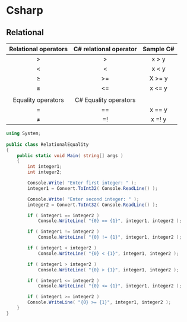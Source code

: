 # Csharp
## Relational 
| Relational operators  | C# relational operator| Sample C# |
| :--------------------:|:---------------------:| :--------:|
| >                     | >                     |  x > y    |
| <                     | <                     |  x < y    |
| ≥                     | >=                    |  X >= y   |
| ≤                     | <=                    |  x <= y   |
|                       |                       |           |
| Equality operators    | C# Equality operators |           | 
|=                      | ==                    |  x == y   |
|≠                      | =!                    |  x =! y   |

```csharp
using System; 
 
public class RelationalEquality  
{ 
    public static void Main( string[] args ) 
    {
        int integer1; 
        int integer2; 

        Console.Write( "Enter first integer: " ); 
        integer1 = Convert.ToInt32( Console.ReadLine() );

        Console.Write( "Enter second integer: " ); 
        integer2 = Convert.ToInt32( Console.ReadLine() );

        if ( integer1 == integer2 ) 
            Console.WriteLine( "{0} == {1}", integer1, integer2 );

        if ( integer1 != integer2 ) 
            Console.WriteLine( "{0} != {1}", integer1, integer2 );

        if ( integer1 < integer2 ) 
            Console.WriteLine( "{0} < {1}", integer1, integer2 );

        if ( integer1 > integer2 ) 
            Console.WriteLine( "{0} > {1}", integer1, integer2 );

        if ( integer1 <= integer2 ) 
            Console.WriteLine( "{0} <= {1}", integer1, integer2 );

        if ( integer1 >= integer2 ) 
        Console.WriteLine( "{0} >= {1}", integer1, integer2 );
    } 
} 

```